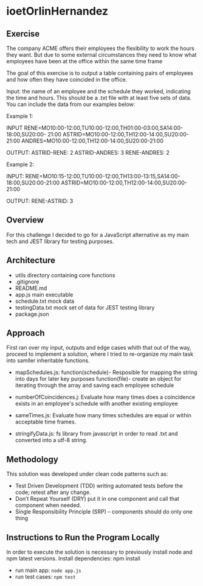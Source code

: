 # ioetOrlinHernandez
## Exercise

The company ACME offers their employees the flexibility to work the hours they want. But due to some external circumstances they need to know what employees have been at the office within the same time frame

The goal of this exercise is to output a table containing pairs of employees and how often they have coincided in the office.

Input: the name of an employee and the schedule they worked, indicating the time and hours. This should be a .txt file with at least five sets of data. You can include the data from our examples below:

Example 1:

INPUT
RENE=MO10:00-12:00,TU10:00-12:00,TH01:00-03:00,SA14:00-18:00,SU20:00- 21:00
ASTRID=MO10:00-12:00,TH12:00-14:00,SU20:00-21:00
ANDRES=MO10:00-12:00,TH12:00-14:00,SU20:00-21:00


OUTPUT:
ASTRID-RENE: 2
ASTRID-ANDRES: 3
RENE-ANDRES: 2

Example 2:

INPUT:
RENE=MO10:15-12:00,TU10:00-12:00,TH13:00-13:15,SA14:00-18:00,SU20:00-21:00
ASTRID=MO10:00-12:00,TH12:00-14:00,SU20:00-21:00

OUTPUT:
RENE-ASTRID: 3

## Overview
For this challenge I decided to go for a JavaScript alternative as my main tech and JEST library for testing purposes.


## Architecture
*  utils directory containing core functions 
* .gitignore
* README.md
* app.js main executable
* schedule.txt mock data
* testingData.txt mock set of data for JEST testing library
* package.json

## Approach
First ran over my input, outputs and edge cases whith that out of the way, proceed to implement a solution, where I tried
to re-organize my main task into samller inheritable functions.
* mapSchedules.js:
  function(schedule)- Resposible for mapping the string into days for later key purposes
  function(file)- create an object for iterating through the array and saving each employee schedule
* numberOfCoincidences.j:
  Evaluate how many times does a coincidence exists in an employee's schedule with another existing employee
* sameTimes.js:
  Evaluate how many times schedules are equal or within acceptable time frames.
  
* stringifyData.js:
  fs library from javascript in order to read .txt and converted into a utf-8 string.

## Methodology
This solution was developed under clean code patterns such as:
* Test Driven Development (TDD) writing automated tests before the code; retest after any change.
* Don’t Repeat Yourself (DRY) put it in one component and call that component when needed. 
* Single Responsibility Principle (SRP) – components should do only one thing

## Instructions to Run the Program Locally
In order to execute the solution is necessary to previously install node and npm latest versions.
Install dependencies: npm install

* run main app: 
```node app.js```
* run test cases: 
```npm test```
